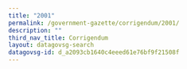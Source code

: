 ```yaml
---
title: "2001"
permalink: /government-gazette/corrigendum/2001/
description: ""
third_nav_title: Corrigendum
layout: datagovsg-search
datagovsg-id: d_a2093cb1640c4eeed61e76bf9f21508f
---
```

